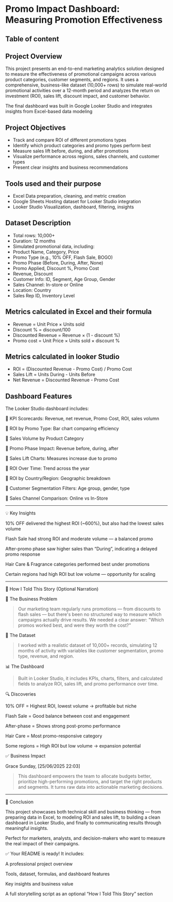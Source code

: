# Promo Impact Dashboard: Measuring Promotion Effectiveness

## Table of content

## Project Overview

This project presents an end-to-end marketing analytics solution designed to measure the effectiveness of promotional campaigns across various product categories, customer segments, and regions. It uses a comprehensive, business-like dataset (10,000+ rows) to simulate real-world promotional activities over a 12-month period and analyzes the return on investment (ROI), sales lift, discount impact, and customer behavior.

The final dashboard was built in Google Looker Studio and integrates insights from Excel-based data modeling


## Project Objectives

- Track and compare ROI of different promotions types
- Identify which product categories and promo types perform best
- Measure sales lift before, during, and after promotions
- Visualize performance across regions, sales channels, and customer types
- Present clear insights and business recommendations

## Tools used and their purpose

- Excel Data preparation, cleaning, and metric creation
- Google Sheets Hosting dataset for Looker Studio integration
- Looker Studio Visualization, dashboard, filtering, insights

## Dataset Description
- Total rows: 10,000+
- Duration: 12 months
- Simulated promotional data, including:
- Product Name, Category, Price
- Promo Type (e.g., 10% OFF, Flash Sale, BOGO)
- Promo Phase (Before, During, After, None)
- Promo Applied, Discount %, Promo Cost
- Revenue, Discount
- Customer Info: ID, Segment, Age Group, Gender
- Sales Channel: In-store or Online
- Location: Country
- Sales Rep ID, Inventory Level


## Metrics calculated in Excel and their formula
- Revenue = Unit Price × Units sold
- Discount % = discount/100
- Discounted Revenue = Revenue × (1 - discount %)
- Promo cost = Unit Price × Units sold × discount %


## Metrics calculated in looker Studio

- ROI = (Discounted Revenue - Promo Cost) / Promo Cost
- Sales Lift = Units During - Units Before
- Net Revenue = Discounted Revenue - Promo Cost


## Dashboard Features

The Looker Studio dashboard includes:

🔹 KPI Scorecards: Revenue, net revenue, Promo Cost, ROI, sales volumn

🔹 ROI by Promo Type: Bar chart comparing efficiency

🔹 Sales Volume by Product Category

🔹 Promo Phase Impact: Revenue before, during, after

🔹 Sales Lift Charts: Measures increase due to promo

🔹 ROI Over Time: Trend across the year

🔹 ROI by Country/Region: Geographic breakdown

🔹 Customer Segmentation Filters: Age group, gender, type

🔹 Sales Channel Comparison: Online vs In-Store



---

💡 Key Insights

10% OFF delivered the highest ROI (~600%), but also had the lowest sales volume

Flash Sale had strong ROI and moderate volume — a balanced promo

After-promo phase saw higher sales than “During”, indicating a delayed promo response

Hair Care & Fragrance categories performed best under promotions

Certain regions had high ROI but low volume — opportunity for scaling



---

🧠 How I Told This Story (Optional Narration)

🎯 The Business Problem

> Our marketing team regularly runs promotions — from discounts to flash sales — but there's been no structured way to measure which campaigns actually drive results. We needed a clear answer: "Which promos worked best, and were they worth the cost?"



🧾 The Dataset

> I worked with a realistic dataset of 10,000+ records, simulating 12 months of activity with variables like customer segmentation, promo type, revenue, and region.



📊 The Dashboard

> Built in Looker Studio, it includes KPIs, charts, filters, and calculated fields to analyze ROI, sales lift, and promo performance over time.



🔍 Discoveries

10% OFF = Highest ROI, lowest volume → profitable but niche

Flash Sale = Good balance between cost and engagement

After-phase = Shows strong post-promo performance

Hair Care = Most promo-responsive category

Some regions = High ROI but low volume → expansion potential


✅ Business Impact

Grace Sunday, [25/06/2025 22:03]
> This dashboard empowers the team to allocate budgets better, prioritize high-performing promotions, and target the right products and segments. It turns raw data into actionable marketing decisions.




---

📎 Conclusion

This project showcases both technical skill and business thinking — from preparing data in Excel, to modeling ROI and sales lift, to building a clean dashboard in Looker Studio, and finally to communicating results through meaningful insights.

Perfect for marketers, analysts, and decision-makers who want to measure the real impact of their campaigns.



✅ Your README is ready! It includes:

A professional project overview

Tools, dataset, formulas, and dashboard features

Key insights and business value

A full storytelling script as an optional “How I Told This Story” section
